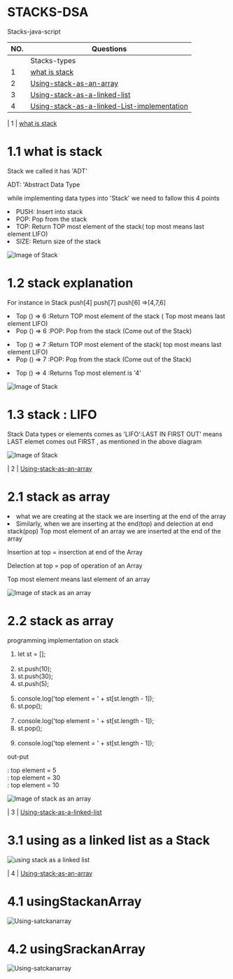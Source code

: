 # STACKS-DSA
Stacks-java-script


| NO. | Questions                                                                                                                                                                  |
| --- | ----------------------------------------------------------------------------------------------------------------------------------------------------------------------------------------------------------------------------------------------- |   
|     |   Stacks-types                                                                                                                                                             |
|  1  | [what is stack](#)                                                                                                                                                         |
|  2  | [Using-stack-as-an-array](#)                                                                                                                                               |
|  3  | [Using-stack-as-a-linked-list](#)                                                                                                                                          |
|  4  | [Using-stack-as-a-linked-List-implementation](#)                                                                                                                           |

|  1  | [what is stack](#)  
# 1.1 what is stack
<p> Stack we called it has 'ADT' </p>
<P> ADT:  'Abstract Data Type </P>
<p> while implementing data types into 'Stack' we need to fallow this 4 points </p>
<p><li>  PUSH: Insert into stack
   <li>   POP: Pop from the stack
   <li>   TOP: Return TOP most element of the stack( top most means last element LIFO)
   <li>   SIZE: Return size of the stack </li></p>
   
  ![Image of Stack](./whatisStack/image1.png)


# 1.2 stack explanation
<p> For instance in Stack push[4] push[7] push[6] =>[4,7,6] </p>
<p> <li> Top () => 6 :Return TOP most element of the stack ( Top most means last element LIFO)</li>
    <li> Pop () => 6 :POP: Pop from the stack (Come out of the Stack)</li>
</p> 
<p> <li> Top () => 7 :Return TOP most element of the stack( top most means last element LIFO)</li>
    <li> Pop () => 7 :POP: Pop from the stack (Come out of the Stack) </p></li>
<p> <li> Top () => 4 :Returns Top most element is '4' </li></p>   

![Image of Stack](./whatisStack/image2.png)

# 1.3 stack : LIFO
<p> Stack Data types or elements comes as 'LIFO':LAST IN FIRST OUT' means LAST elemet comes out FIRST ,  as mentioned in the above diagram </p>

![Image of Stack](./whatisStack/image3.png)

|  2  | [Using-stack-as-an-array](#)   

# 2.1 stack as array
<p><li> what we are creating at the stack we are inserting at the end of the array 
<li> Similarly, when we are inserting at the end(top) and delection at end stack(pop) Top most element of an array we are inserted at the end of the array</li>
<p> Insertion at top = inserction at end of the Array </P>
<p> Delection at top = pop of operation of an Array </p>
<p> Top most element means last element of an array </p> 

![Image of stack as an array](./usingStackanArray/image1.png)

# 2.2 stack as array
<p> programming implementation on stack </p>
<ol>
    <li>let st = [];</li> 
   <br>
    <li> st.push(10);</li>
    <li> st.push(30);</li>
    <li> st.push(5); </li> 
   <br>
    <li> console.log('top element = ' + st[st.length - 1]);</li>
    <li> st.pop(); </li>
   <br>
    <li> console.log('top element = ' + st[st.length - 1]);</li>
    <li> st.pop(); </li>
   <br>
    <li> console.log('top element = ' + st[st.length - 1]);</li>
 </ol>
<p> out-put </p>
             : top element = 5  <br>
             : top element = 30 <br>
             : top element = 10 <br>
 
    

    
   
   
![Image of stack as an array](./usingStackanArray/image2.png)

|  3  | [Using-stack-as-a-linked-list](#)   

# 3.1 using as a linked list as a Stack
![using stack as a linked list](./StackasLinkedList/image1.png)

| 4   |  [Using-stack-as-an-array](#)   

# 4.1 usingStackanArray
![Using-satckanarray](./usingStackanArray/image1.png)

# 4.2 usingSrackanArray
![Using-satckanarray](./usingStackanArray/image2.png)

